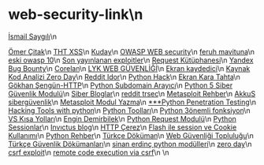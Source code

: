 # web-security-link\n

<a href="ismailsaygili.com.tr/search/label/sql%20ixnjection%20korunma%20fix">İsmail Saygılı</a>\n

<a href="https://omercitak.com/page/2/">Ömer Çitak</a>\n
<a href="https://www.turkhackteam.org/web-server-guvenligi/794580-xss-acigi-detayli-anlatim.html">THT XSS</a>\n
<a href="http://www.kuday.site/blog/page/2/">Kuday</a>\n
<a href="https://www.webguvenligi.org/ceviriler">OWASP WEB security</a>\n
<a href="https://ferruh.mavituna.com/archive/">feruh mavituna</a>\n
<a href="http://csirt.ulakbim.gov.tr/dokumanlar/Ceviri_OWASP_ilk10_2007.pdf">eski  owasp 10</a>\n
<a href="https://www.zdnet.com/blog/security/">Son yayınlanan exploitler</a>\n
<a href="http://www.alperbasaran.com/2019/10/szma-testlerinde-python-kullanm.html">Request Kütüphanesi</a>\n
<a href="https://canyoupwn.me/tr-yandex-bug-bounty-sureci/?__cf_chl_jschl_tk__=883fc7665526efe7879b43d9516c9f91c9fbbe4f-1588096380-0-AfZx-iVYhlnbb8OMbju91ooCP1V_GAoaQ0blA655lWth29EL9Tsxb59hLVlcr8_I4S1S4M3Qk0c3Og-aBc7g81wOc581XNPfBg_sdakSkfV7Uzm86gbzDOFAQrbTI05iHukPRx7NJDVDhT75xbRnlqQqkhFMHaA5Ynlov7yoWTEfR0p7wGIGgSvDLuOlCTNNvdzjOfoWVYTwhoatDOdMnErw1tgMPtzDc0lkQGuKsiKFW3Fruxm7j-ffT5JYvhBe81aMEpMQ4ioL3aSWppv7UFN1DDlj9AvD0RNFLsusMpcLc4E15yLLzYJTAJf8ZH84Vw">Yandex Bug Bounty</a>\n
<a href="https://www.corelan.be/">Corelan</a>\n
<a href="https://medium.com/@hadeyici/lyk-web-uygulama-g%C3%BCvenli%C4%9Fi-ve-g%C3%BCvenli-kod-geli%C5%9Ftirme-11-g%C3%BCn-50c1d1b1a27f">LYK WEB GÜVENLİĞİ</a>\n
<a href="https://www.apowersoft-tr.com/ucretsiz-ekran-kaydedici">Ekran kaydedici</a>\n
<a href="https://engindemirbilek.github.io/">Kaynak Kod Analizi Zero Day</a>\n
<a href="https://www.reddit.com/r/netsec/comments/g4ovv4/everything_you_need_to_know_about_idor_insecure/">Reddit Idor</a>\n
<a href="https://www.it-swarm.dev/tr/python/komut-satiri-argumanlari-nasil-okunurislenir/967691368/">Python Hack</a>\n
<a href="https://awwapp.com/#">Ekran Kara Tahta</a>\n
<a href="https://medium.com/@gokhansengun/komut-sat%C4%B1r%C4%B1-http-ara%C3%A7lar%C4%B1-curl-c958a64388c3">Gökhan Şengün-HTTP</a>\n
<a href="https://www.thepythoncode.com/article/make-subdomain-scanner-python">Python Subdomain Arayıcı</a>\n
<a href="https://medium.com/ediblesec/5-python-libraries-for-cyber-security-8f34f5f1e3b8">Python 5 Siber Güvenlik Modulü</a>\n
<a href="https://medium.com/@vickieli/best-hacker-and-security-blogs-to-read-d716c43e0494">Siber Bloglar</a>\n
<a href="https://www.reddit.com/r/trsec/">reddit trsec</a>\n
<a href="https://www.rubydoc.info/github/rapid7/metasploit-framework/Msf/Auxiliary/Web/HTTP">Metasploit Rehber</a>\n
<a href="https://github.com/siberguvenlik?tab=overview&from=2017-12-01&to=2017-12-31">AkkuS sibergüvenlik</a>\n
<a href="https://stackoverflow.com/questions/44892936/how-to-get-started-writing-metasploit-modules-exploits">Metasploit Modul Yazma</a>\n
<a href="https://www.tutorialspoint.com/python_penetration_testing/python_penetration_testing_sqli_web_attack.htm">***Python Penetration Testing</a>\n
<a href="https://resources.infosecinstitute.com/writing-hacking-tools-with-python-part-1/#gref">Hacking Tools with python</a>\n
<a href="https://github.com/EnginDemirbilek/bugcrowd-levelup-subdomain-enumeration">Python Toolları</a>\n
<a href="https://medium.com/gokhanyavas/3-%C3%B6nemli-fonksiyon-624a33372d60">Python 3önemli fonksiyon</a>\n
<a href="https://kamerelciyar.com/visual-studio-code-kisayollari-ve-ipuclari/">VS Kısa Yolları</a>\n
<a href="https://github.com/EnginDemirbilek">Engin Demirbilek</a>\n
<a href="https://www.turkhackteam.org/python/1448998-python-requests-modulu-kullanimi.html">Python Request Modulü</a>\n
<a href="https://www.pythondersleri.com/2014/05/oturumlar-sessions.html">Python Sessionlar</a>\n
<a href="https://www.invictuseurope.com/blog/?page=6">Invıctus blog</a>\n
<a href="https://developer.mozilla.org/tr/docs/Web/HTTP/Cookies">HTTP Çerez</a>\n
<a href="https://kerteriz.net/flask-ile-session-ve-cookies-kullanimi/">Flash ile session ve Cookie Kullanımı</a>\n
<a href="https://python-istihza.yazbel.com/">Python Rehber</a>\n
<a href="https://turkcedokuman.com/">Türkçe Döküman</a>\n
<a href="https://www.webguvenligi.org/belgeler">Web Güvenliği Topluluğu</a>\n
<a href="http://csirt.ulakbim.gov.tr/dokumanlar/">Türkçe Güvenlik Dökümanları</a>\n
<a href="https://www.sinanerdinc.com/">sinan erdinç python modülleri</a>\n
<a href="https://www.zdnet.com/blog/security/">zero day</a>\n
<a href="https://github.com/ncrocfer/csr2f">csrf exploit</a>\n
<a href="https://blog.ripstech.com/2016/redaxo-remote-code-execution-via-csrf/">remote code execution via csrf</a>\n 
<a href=""></a>\n



